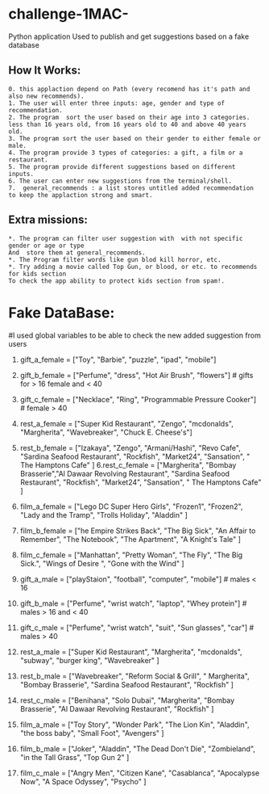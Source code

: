 # challenge-1MAC-
Python application Used to publish and get suggestions based on a fake database

## How It Works:
    0. this applaction depend on Path (every recomend has it's path and also new recommends).
    1. The user will enter three inputs: age, gender and type of recommendation.
    2. The program  sort the user based on their age into 3 categories.
    less than 16 years old, from 16 years old to 40 and above 40 years old.
    3. The program sort the user based on their gender to either female or male.
    4. The program provide 3 types of categories: a gift, a film or a restaurant.
    5. The program provide different suggestions based on different inputs.
    6. The user can enter new suggestions from the terminal/shell.
    7.  general_recommends : a list stores untitled added recommendation
    to keep the applaction strong and smart.
    
## Extra missions:
    *. The program can filter user suggestion with  with not specific gender or age or type
    And  store them at general_recommends.
    *. The Program filter words like gun blod kill horror, etc.
    *. Try adding a movie called Top Gun, or blood, or etc. to recommends for kids section
    To check the app ability to protect kids section from spam!.
    
    
# Fake DataBase:

 #I used global variables to be able to check the new added suggestion from users
1. gift_a_female = ["Toy", "Barbie", "puzzle", "ipad", "mobile"]
2. gift_b_female = ["Perfume", "dress", "Hot Air Brush", "flowers"]  # gifts for > 16 female and < 40
3. gift_c_female = ["Necklace", "Ring", "Programmable Pressure Cooker"] # female > 40

4. rest_a_female = ["Super Kid Restaurant", "Zengo", "mcdonalds", "Margherita", "Wavebreaker", "Chuck E. Cheese's"]
5. rest_b_female = ["Izakaya", "Zengo", "Armani/Hashi", "Revo Cafe", "Sardina Seafood Restaurant", "Rockfish", "Market24", "Sansation", " The Hamptons Cafe" ]
6.rest_c_female = ["Margherita", "Bombay Brasserie","Al Dawaar Revolving Restaurant", "Sardina Seafood Restaurant", "Rockfish", "Market24", "Sansation", " The Hamptons Cafe" ]

7. film_a_female = ["Lego DC Super Hero Girls", "Frozen1", "Frozen2", "Lady and the Tramp", "Trolls Holiday", "Aladdin" ]
8. film_b_female = ["he Empire Strikes Back", "The Big Sick", "An Affair to Remember", "The Notebook", "The Apartment", "A Knight's Tale" ]
9. film_c_female = ["Manhattan", "Pretty Woman", "The Fly", "The Big Sick.", "Wings of Desire ", "Gone with the Wind" ]

10. gift_a_male = ["playStaion", "football", "computer", "mobile"] # males < 16
11. gift_b_male = ["Perfume", "wrist watch", "laptop", "Whey protein"] # males > 16 and < 40
12. gift_c_male = ["Perfume", "wrist watch", "suit", "Sun glasses", "car"] # males > 40

13. rest_a_male = ["Super Kid Restaurant", "Margherita", "mcdonalds", "subway", "burger king", "Wavebreaker" ]
14. rest_b_male = ["Wavebreaker", "Reform Social & Grill", " Margherita", "Bombay Brasserie", "Sardina Seafood Restaurant", "Rockfish" ]
15. rest_c_male = ["Benihana", "Solo Dubai", "Margherita", "Bombay Brasserie", "Al Dawaar Revolving Restaurant", "Rockfish" ]

16. film_a_male = ["Toy Story", "Wonder Park", "The Lion Kin", "Aladdin", "the boss baby", "Small Foot", "Avengers" ]
17. film_b_male = ["Joker", "Aladdin", "The Dead Don't Die", "Zombieland", "in the Tall Grass", "Top Gun 2" ]
18. film_c_male = ["Angry Men", "Citizen Kane", "Casablanca", "Apocalypse Now", "A Space Odyssey", "Psycho" ]
